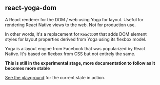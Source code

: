 ## react-yoga-dom

A React renderer for the DOM / web using Yoga for layout. Useful for rendering React Native views to the web. Not for production use.

In other words, it's a replacement for `ReactDOM` that adds DOM element styles for layout properties derived from Yoga using its flexbox model.

Yoga is a layout engine from Facebook that was popularized by React Native. It's based on flexbox from CSS but not entirely the same.

**This is still in the experimental stage, more documentation to follow as it becomes more stable**

[See the playground](https://swj.io/react-yoga-dom) for the current state in action.
